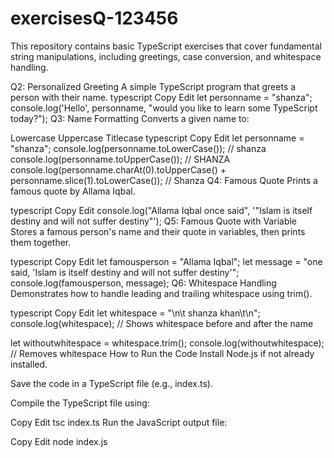 # exercisesQ-123456
This repository contains basic TypeScript exercises that cover fundamental string manipulations, including greetings, case conversion, and whitespace handling.

Q2: Personalized Greeting
A simple TypeScript program that greets a person with their name.
typescript
Copy
Edit
let personname = "shanza";
console.log('Hello', personname, "would you like to learn some TypeScript today?");
Q3: Name Formatting
Converts a given name to:

Lowercase
Uppercase
Titlecase
typescript
Copy
Edit
let personname = "shanza";
console.log(personname.toLowerCase());  // shanza
console.log(personname.toUpperCase());  // SHANZA
console.log(personname.charAt(0).toUpperCase() + personname.slice(1).toLowerCase());  // Shanza
Q4: Famous Quote
Prints a famous quote by Allama Iqbal.

typescript
Copy
Edit
console.log("Allama Iqbal once said", '"Islam is itself destiny and will not suffer destiny"');
Q5: Famous Quote with Variable
Stores a famous person's name and their quote in variables, then prints them together.

typescript
Copy
Edit
let famousperson = "Allama Iqbal";
let message = "one said, 'Islam is itself destiny and will not suffer destiny'";
console.log(famousperson, message);
Q6: Whitespace Handling
Demonstrates how to handle leading and trailing whitespace using trim().

typescript
Copy
Edit
let whitespace = "\n\t shanza khan\t\n";
console.log(whitespace);  // Shows whitespace before and after the name

let withoutwhitespace = whitespace.trim();
console.log(withoutwhitespace);  // Removes whitespace
How to Run the Code
Install Node.js if not already installed.

Save the code in a TypeScript file (e.g., index.ts).

Compile the TypeScript file using:

Copy
Edit
tsc index.ts
Run the JavaScript output file:

Copy
Edit
node index.js
